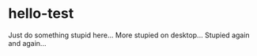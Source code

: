 # hello-test
Just do something stupid here...
More stupied on desktop...
Stupied again and again...
